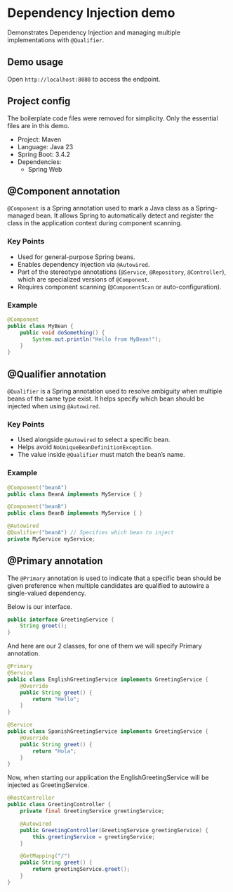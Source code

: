 # Dependency Injection demo

Demonstrates Dependency Injection and managing multiple implementations with `@Qualifier`.

## Demo usage

Open `http://localhost:8080` to access the endpoint.

## Project config

The boilerplate code files were removed for simplicity. Only the essential files are in this demo.

- Project: Maven
- Language: Java 23
- Spring Boot: 3.4.2
- Dependencies:
  - Spring Web

## @Component annotation

`@Component` is a Spring annotation used to mark a Java class as a Spring-managed bean. It allows Spring to automatically detect and register the class in the application context during component scanning.

### Key Points

- Used for general-purpose Spring beans.
- Enables dependency injection via `@Autowired`.
- Part of the stereotype annotations (`@Service`, `@Repository`, `@Controller`), which are specialized versions of `@Component`.
- Requires component scanning (`@ComponentScan` or auto-configuration).

### Example

```java
@Component
public class MyBean {
    public void doSomething() {
        System.out.println("Hello from MyBean!");
    }
}
```

## @Qualifier annotation

`@Qualifier` is a Spring annotation used to resolve ambiguity when multiple beans of the same type exist. It helps specify which bean should be injected when using `@Autowired`.

### Key Points

- Used alongside `@Autowired` to select a specific bean.
- Helps avoid `NoUniqueBeanDefinitionException`.
- The value inside `@Qualifier` must match the bean’s name.

### Example

```java
@Component("beanA")
public class BeanA implements MyService { }

@Component("beanB")
public class BeanB implements MyService { }

@Autowired
@Qualifier("beanA") // Specifies which bean to inject
private MyService myService;
```

## @Primary annotation

The `@Primary` annotation is used to indicate that a specific bean should be given preference when multiple candidates are qualified to autowire a single-valued dependency.

Below is our interface.

```java
public interface GreetingService {
    String greet();
}
```

And here are our 2 classes, for one of them we will specify Primary annotation.

```java
@Primary
@Service
public class EnglishGreetingService implements GreetingService {
    @Override
    public String greet() {
        return "Hello";
    }
}
```

```java
@Service
public class SpanishGreetingService implements GreetingService {
    @Override
    public String greet() {
        return "Hola";
    }
}
```

Now, when starting our application the EnglishGreetingService will be injected as GreetingService.

```java
@RestController
public class GreetingController {
    private final GreetingService greetingService;

    @Autowired
    public GreetingController(GreetingService greetingService) {
        this.greetingService = greetingService;
    }

    @GetMapping("/")
    public String greet() {
        return greetingService.greet();
    }
}
```

